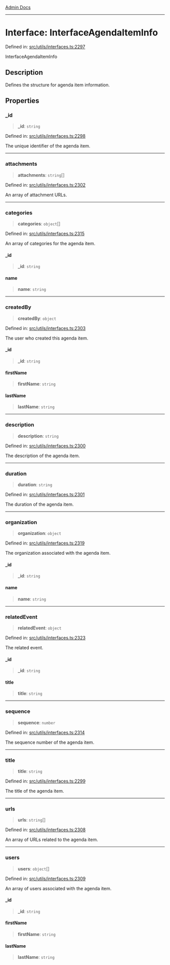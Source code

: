 [Admin Docs](/)

***

# Interface: InterfaceAgendaItemInfo

Defined in: [src/utils/interfaces.ts:2297](https://github.com/PalisadoesFoundation/talawa-admin/blob/main/src/utils/interfaces.ts#L2297)

InterfaceAgendaItemInfo

## Description

Defines the structure for agenda item information.

## Properties

### \_id

> **\_id**: `string`

Defined in: [src/utils/interfaces.ts:2298](https://github.com/PalisadoesFoundation/talawa-admin/blob/main/src/utils/interfaces.ts#L2298)

The unique identifier of the agenda item.

***

### attachments

> **attachments**: `string`[]

Defined in: [src/utils/interfaces.ts:2302](https://github.com/PalisadoesFoundation/talawa-admin/blob/main/src/utils/interfaces.ts#L2302)

An array of attachment URLs.

***

### categories

> **categories**: `object`[]

Defined in: [src/utils/interfaces.ts:2315](https://github.com/PalisadoesFoundation/talawa-admin/blob/main/src/utils/interfaces.ts#L2315)

An array of categories for the agenda item.

#### \_id

> **\_id**: `string`

#### name

> **name**: `string`

***

### createdBy

> **createdBy**: `object`

Defined in: [src/utils/interfaces.ts:2303](https://github.com/PalisadoesFoundation/talawa-admin/blob/main/src/utils/interfaces.ts#L2303)

The user who created this agenda item.

#### \_id

> **\_id**: `string`

#### firstName

> **firstName**: `string`

#### lastName

> **lastName**: `string`

***

### description

> **description**: `string`

Defined in: [src/utils/interfaces.ts:2300](https://github.com/PalisadoesFoundation/talawa-admin/blob/main/src/utils/interfaces.ts#L2300)

The description of the agenda item.

***

### duration

> **duration**: `string`

Defined in: [src/utils/interfaces.ts:2301](https://github.com/PalisadoesFoundation/talawa-admin/blob/main/src/utils/interfaces.ts#L2301)

The duration of the agenda item.

***

### organization

> **organization**: `object`

Defined in: [src/utils/interfaces.ts:2319](https://github.com/PalisadoesFoundation/talawa-admin/blob/main/src/utils/interfaces.ts#L2319)

The organization associated with the agenda item.

#### \_id

> **\_id**: `string`

#### name

> **name**: `string`

***

### relatedEvent

> **relatedEvent**: `object`

Defined in: [src/utils/interfaces.ts:2323](https://github.com/PalisadoesFoundation/talawa-admin/blob/main/src/utils/interfaces.ts#L2323)

The related event.

#### \_id

> **\_id**: `string`

#### title

> **title**: `string`

***

### sequence

> **sequence**: `number`

Defined in: [src/utils/interfaces.ts:2314](https://github.com/PalisadoesFoundation/talawa-admin/blob/main/src/utils/interfaces.ts#L2314)

The sequence number of the agenda item.

***

### title

> **title**: `string`

Defined in: [src/utils/interfaces.ts:2299](https://github.com/PalisadoesFoundation/talawa-admin/blob/main/src/utils/interfaces.ts#L2299)

The title of the agenda item.

***

### urls

> **urls**: `string`[]

Defined in: [src/utils/interfaces.ts:2308](https://github.com/PalisadoesFoundation/talawa-admin/blob/main/src/utils/interfaces.ts#L2308)

An array of URLs related to the agenda item.

***

### users

> **users**: `object`[]

Defined in: [src/utils/interfaces.ts:2309](https://github.com/PalisadoesFoundation/talawa-admin/blob/main/src/utils/interfaces.ts#L2309)

An array of users associated with the agenda item.

#### \_id

> **\_id**: `string`

#### firstName

> **firstName**: `string`

#### lastName

> **lastName**: `string`
